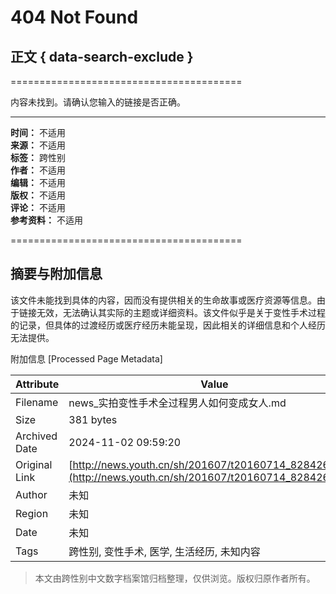 # 404 Not Found

## 正文 { data-search-exclude }


========================================

内容未找到。请确认您输入的链接是否正确。

---

**时间：** 不适用  
**来源：** 不适用  
**标签：** 跨性别  
**作者：** 不适用  
**编辑：** 不适用  
**版权：** 不适用  
**评论：** 不适用  
**参考资料：** 不适用  

========================================

## 摘要与附加信息

<!-- tcd_abstract -->
该文件未能找到具体的内容，因而没有提供相关的生命故事或医疗资源等信息。由于链接无效，无法确认其实际的主题或详细资料。该文件似乎是关于变性手术过程的记录，但具体的过渡经历或医疗经历未能呈现，因此相关的详细信息和个人经历无法提供。
<!-- tcd_abstract_end -->

附加信息 [Processed Page Metadata]

| Attribute       | Value                                  |
|-----------------|----------------------------------------|
| Filename        | news_实拍变性手术全过程男人如何变成女人.md                             |
| Size            | 381 bytes                           |
| Archived Date   | 2024-11-02 09:59:20                             |
| Original Link   | [http://news.youth.cn/sh/201607/t20160714_8284263.htm](http://news.youth.cn/sh/201607/t20160714_8284263.htm)                       |
| Author          | 未知                               |
| Region          | 未知                               |
| Date            | 未知                                 |
| Tags            | 跨性别, 变性手术, 医学, 生活经历, 未知内容                                 |
>
> 本文由跨性别中文数字档案馆归档整理，仅供浏览。版权归原作者所有。
>